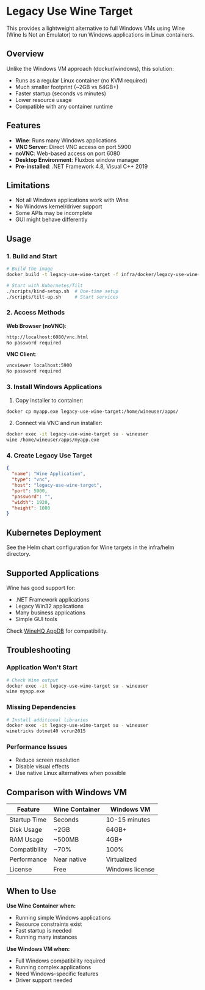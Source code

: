 # Legacy Use Wine Target

This provides a lightweight alternative to full Windows VMs using Wine (Wine Is Not an Emulator) to run Windows applications in Linux containers.

## Overview

Unlike the Windows VM approach (dockur/windows), this solution:
- Runs as a regular Linux container (no KVM required)
- Much smaller footprint (~2GB vs 64GB+)
- Faster startup (seconds vs minutes)
- Lower resource usage
- Compatible with any container runtime

## Features

- **Wine**: Runs many Windows applications
- **VNC Server**: Direct VNC access on port 5900
- **noVNC**: Web-based access on port 6080
- **Desktop Environment**: Fluxbox window manager
- **Pre-installed**: .NET Framework 4.8, Visual C++ 2019

## Limitations

- Not all Windows applications work with Wine
- No Windows kernel/driver support
- Some APIs may be incomplete
- GUI might behave differently

## Usage

### 1. Build and Start

```bash
# Build the image
docker build -t legacy-use-wine-target -f infra/docker/legacy-use-wine-target/Dockerfile .

# Start with Kubernetes/Tilt
./scripts/kind-setup.sh  # One-time setup
./scripts/tilt-up.sh     # Start services
```

### 2. Access Methods

**Web Browser (noVNC)**:
```bash
http://localhost:6080/vnc.html
No password required
```

**VNC Client**:
```bash
vncviewer localhost:5900
No password required
```

### 3. Install Windows Applications

1. Copy installer to container:
```bash
docker cp myapp.exe legacy-use-wine-target:/home/wineuser/apps/
```

2. Connect via VNC and run installer:
```bash
docker exec -it legacy-use-wine-target su - wineuser
wine /home/wineuser/apps/myapp.exe
```

### 4. Create Legacy Use Target

```json
{
  "name": "Wine Application",
  "type": "vnc",
  "host": "legacy-use-wine-target",
  "port": 5900,
  "password": "",
  "width": 1920,
  "height": 1080
}
```

## Kubernetes Deployment

See the Helm chart configuration for Wine targets in the infra/helm directory.

## Supported Applications

Wine has good support for:
- .NET Framework applications
- Legacy Win32 applications
- Many business applications
- Simple GUI tools

Check [WineHQ AppDB](https://appdb.winehq.org/) for compatibility.

## Troubleshooting

### Application Won't Start
```bash
# Check Wine output
docker exec -it legacy-use-wine-target su - wineuser
wine myapp.exe
```

### Missing Dependencies
```bash
# Install additional libraries
docker exec -it legacy-use-wine-target su - wineuser
winetricks dotnet40 vcrun2015
```

### Performance Issues
- Reduce screen resolution
- Disable visual effects
- Use native Linux alternatives when possible

## Comparison with Windows VM

| Feature | Wine Container | Windows VM |
|---------|---------------|------------|
| Startup Time | Seconds | 10-15 minutes |
| Disk Usage | ~2GB | 64GB+ |
| RAM Usage | ~500MB | 4GB+ |
| Compatibility | ~70% | 100% |
| Performance | Near native | Virtualized |
| License | Free | Windows license |

## When to Use

**Use Wine Container when:**
- Running simple Windows applications
- Resource constraints exist
- Fast startup is needed
- Running many instances

**Use Windows VM when:**
- Full Windows compatibility required
- Running complex applications
- Need Windows-specific features
- Driver support needed
